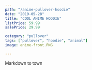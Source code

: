 ```yaml
---
path: "/anime-pullover-hoodie"
date: "2019-05-28"
title: "COOL ANIME HOODIE"
listPrice: 59.99
salePrice: 29.99

category: "pullover"
tags: ["pullover", "hoodie", "animal"]
image: anime-front.PNG

---
```

Markdown to town